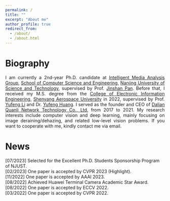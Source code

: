 ```yaml
---
permalink: /
title: ""
excerpt: "About me"
author_profile: true
redirect_from: 
  - /about/
  - /about.html
---
```


Biography
======
<div style="text-align:justify">I am currently a 2nd-year Ph.D. candidate at <a href="https://imag-njust.net/" target="_blank">Intelligent Media Analysis Group</a>, <a href="https://cs.njust.edu.cn/" target="_blank">School of Computer Science and Engineering</a>, <a href="https://www.njust.edu.cn/" target="_blank">Nanjing University of Science and Technology</a>, supervised by Prof. <a href="https://jspan.github.io/" target="_blank"> Jinshan Pan</a>. Before that, I received my M.S. degree from the <a href="https://dzx.sau.edu.cn/index.htm" target="_blank">College of Electronic Information Engineering</a>, <a href="https://www.sau.edu.cn/" target="_blank">Shenyang Aerospace University</a> in 2022, supervised by Prof. <a href="https://baike.baidu.com/item/%E6%9D%8E%E7%8E%89%E5%B3%B0/9061384?fr=ge_ala" target="_blank"> Yufeng Li</a> and Dr. <a href="https://yjs.sau.edu.cn/info/1015/3478.htm" target="_blank"> Yufeng Huang</a>. I served as the founder and CEO of <a href="https://baike.baidu.com/item/%E5%A4%A7%E8%BF%9E%E5%9C%88%E5%8A%9B%E7%BD%91%E7%BB%9C%E7%A7%91%E6%8A%80%E6%9C%89%E9%99%90%E5%85%AC%E5%8F%B8/22340590?fr=ge_ala" target="_blank"> Dalian Quanli Network Technology Co., Ltd.</a> from 2017 to 2021. My research interests include computer vision and deep learning, mainly focusing on image deraining/dehazing, and related low-level vision problems. If you want to cooperate with me, kindly contact me via email.
</div>




News 
====== 
[07/2023] Selected for the Excellent Ph.D. Students Sponsorship Program of NJUST. <br>
[02/2023] One paper is accepted by CVPR 2023 (Highlight). <br>
[11/2022] One paper is accepted by AAAI 2023. <br>
[08/2022] Achieved Huawei Terminal Camera Academic Star Award. <br>
[08/2022] One paper is accepted by ECCV 2022. <br>
[03/2022] One paper is accepted by CVPR 2022. <br>